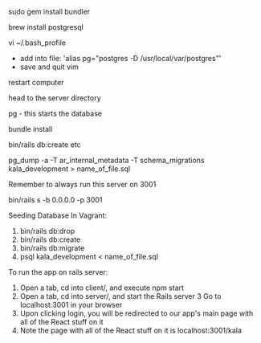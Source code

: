 sudo gem install bundler

brew install postgresql

vi ~/.bash_profile
 - add into file: 'alias pg="postgres -D /usr/local/var/postgres"'
 - save and quit vim

restart computer

head to the server directory

pg - this starts the database

bundle install

bin/rails db:create etc

pg_dump -a -T ar_internal_metadata -T schema_migrations kala_development > name_of_file.sql

Remember to always run this server on 3001

bin/rails s -b 0.0.0.0 -p 3001

Seeding Database In Vagrant:
  1) bin/rails db:drop
  2) bin/rails db:create
  3) bin/rails db:migrate
  4) psql kala_development < name_of_file.sql

To run the app on rails server:
1) Open a tab, cd into client/, and execute npm start
2) Open a tab, cd into server/, and start the Rails server
3 Go to localhost:3001 in your browser
4) Upon clicking login, you will be redirected to our app's main page with all of the React stuff on it
5) Note the page with all of the React stuff on it is localhost:3001/kala
